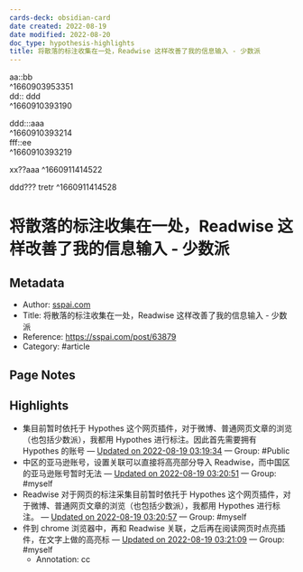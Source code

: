 ```yaml
---
cards-deck: obsidian-card
date created: 2022-08-19
date modified: 2022-08-20
doc_type: hypothesis-highlights
title: 将散落的标注收集在一处，Readwise 这样改善了我的信息输入 - 少数派
---
```


aa::bb  
^1660903953351  
dd:: ddd  
^1660910393190

ddd:::aaa  
^1660910393214  
fff::ee  
^1660910393219

xx??aaa ^1660911414522

ddd??? tretr ^1660911414528

# 将散落的标注收集在一处，Readwise 这样改善了我的信息输入 - 少数派

## Metadata

- Author: [sspai.com]()
- Title: 将散落的标注收集在一处，Readwise 这样改善了我的信息输入 - 少数派
- Reference: https://sspai.com/post/63879
- Category: #article

## Page Notes

## Highlights

- 集目前暂时依托于 Hypothes 这个网页插件，对于微博、普通网页文章的浏览（也包括少数派），我都用 Hypothes 进行标注。因此首先需要拥有 Hypothes 的账号 — [Updated on 2022-08-19 03:19:34](https://hyp.is/sWdjKB8qEe2VoZfaEmDoJg/sspai.com/post/63879) — Group: #Public
- 中区的亚马逊账号，设置关联可以直接将高亮部分导入 Readwise，而中国区的亚马逊账号暂时无法 — [Updated on 2022-08-19 03:20:51](https://hyp.is/36bDWh8qEe2LEmMmLo8Rog/sspai.com/post/63879) — Group: #myself
- Readwise 对于网页的标注采集目前暂时依托于 Hypothes 这个网页插件，对于微博、普通网页文章的浏览（也包括少数派），我都用 Hypothes 进行标注。 — [Updated on 2022-08-19 03:20:57](https://hyp.is/4znikB8qEe2qO8cXvjciXg/sspai.com/post/63879) — Group: #myself
- 件到 chrome 浏览器中，再和 Readwise 关联，之后再在阅读网页时点亮插件，在文字上做的高亮标 — [Updated on 2022-08-19 03:21:09](https://hyp.is/6jJ_-B8qEe2qPLOOuUH9pA/sspai.com/post/63879) — Group: #myself
    - Annotation: cc
